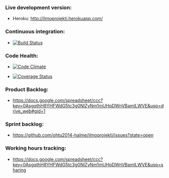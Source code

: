 ### Live development version:
- Heroku: http://ilmoprojekti.herokuapp.com/

### Continuous integration:
- [![Build Status](https://travis-ci.org/ohtu2014-halme/ilmoprojekti.png?branch=master)](https://travis-ci.org/ohtu2014-halme/ilmoprojekti)

### Code Health:
- [![Code Climate](https://codeclimate.com/github/ohtu2014-halme/ilmoprojekti.png)](https://codeclimate.com/github/ohtu2014-halme/ilmoprojekti)

- [![Coverage Status](https://coveralls.io/repos/ohtu2014-halme/ilmoprojekti/badge.png?branch=master)](https://coveralls.io/r/ohtu2014-halme/ilmoprojekti?branch=master)

### Product Backlog:
- https://docs.google.com/spreadsheet/ccc?key=0AsgqthH8YHFWdG5tc3g0NlZyNm1mUHpDWnVBamlLWVE&usp=drive_web#gid=1

### Sprint backlog:
- https://github.com/ohtu2014-halme/ilmoprojekti/issues?state=open

### Working hours tracking:
- https://docs.google.com/spreadsheet/ccc?key=0AsgqthH8YHFWdG5tc3g0NlZyNm1mUHpDWnVBamlLWVE&usp=sharing
